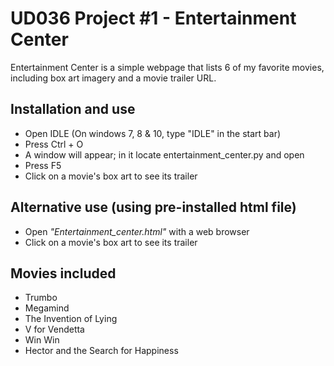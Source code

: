 # UD036 Project #1 - Entertainment Center
Entertainment Center is a simple webpage that lists 6 of my favorite movies, including box art imagery and a movie trailer URL.

## Installation and use
- Open IDLE (On windows 7, 8 & 10, type "IDLE" in the start bar)
- Press Ctrl + O
- A window will appear; in it locate entertainment_center.py and open
- Press F5
- Click on a movie's box art to see its trailer

## Alternative use (using pre-installed html file)
- Open _"Entertainment_center.html"_ with a web browser
- Click on a movie's box art to see its trailer

## Movies included
- Trumbo
- Megamind
- The Invention of Lying
- V for Vendetta
- Win Win
- Hector and the Search for Happiness
